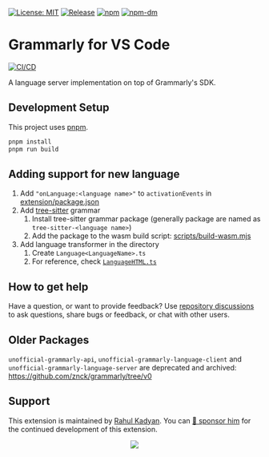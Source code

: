 [![License: MIT](https://img.shields.io/badge/License-MIT-green.svg)](https://opensource.org/licenses/MIT)
[![Release](https://img.shields.io/github/release/emacs-grammarly/grammarly-language-server.svg?logo=github)](https://github.com/emacs-grammarly/grammarly-language-server/releases/latest)
[![npm](https://img.shields.io/npm/v/@emacs-grammarly/grammarly-languageserver?logo=npm&color=green)](https://www.npmjs.com/package/@emacs-grammarly/grammarly-languageserver)
[![npm-dm](https://img.shields.io/npm/dm/@emacs-grammarly/grammarly-languageserver.svg)](https://npmcharts.com/compare/@emacs-grammarly/grammarly-languageserver?minimal=true)

# Grammarly for VS Code

[![CI/CD](https://github.com/emacs-grammarly/grammarly-language-server/actions/workflows/ci.yaml/badge.svg)](https://github.com/emacs-grammarly/grammarly-language-server/actions/workflows/ci.yaml)

A language server implementation on top of Grammarly's SDK.

## Development Setup

This project uses [pnpm](https://pnpm.io).

```sh
pnpm install
pnpm run build
```

## Adding support for new language

1. Add `"onLanguage:<language name>"` to `activationEvents` in [extension/package.json](./extension/package.json)
2. Add [tree-sitter](https://tree-sitter.github.io/tree-sitter/) grammar
   1. Install tree-sitter grammar package (generally package are named as `tree-sitter-<language name>`)
   2. Add the package to the wasm build script: [scripts/build-wasm.mjs](./scripts/build-wasm.mjs)
3. Add language transformer in the directory
   1. Create `Language<LanguageName>.ts`
   2. For reference, check [`LanguageHTML.ts`](./packages/grammarly-richtext-encoder/src/LanguageHTML.ts)

## How to get help

Have a question, or want to provide feedback? Use [repository discussions](https://github.com/znck/grammarly/discussions) to ask questions, share bugs or feedback, or chat with other users.

## Older Packages

`unofficial-grammarly-api`, `unofficial-grammarly-language-client` and `unofficial-grammarly-language-server` are deprecated and archived: https://github.com/znck/grammarly/tree/v0

## Support

This extension is maintained by [Rahul Kadyan](https://github.com/znck). You can [💖 sponsor him](https://github.com/sponsors/znck) for the continued development of this extension.

<p align="center">
  <a href="https://cdn.jsdelivr.net/gh/znck/sponsors@main/sponsors.svg">
    <img src='https://cdn.jsdelivr.net/gh/znck/sponsors@main/sponsors.png'/>
  </a>
</p>

<br>
<br>
<br>
